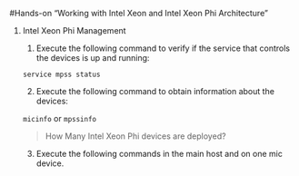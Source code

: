 #Hands-on “Working with Intel Xeon and Intel Xeon Phi Architecture”

1. Intel Xeon Phi Management

	1. Execute the following command to verify if the service that controls the devices is up and running:

	`service mpss status`

	2. Execute the following command to obtain information about the devices:

	`micinfo` or `mpssinfo`

	> How Many Intel Xeon Phi devices are deployed?

	3. Execute the following commands in the main host and on one mic device. 

